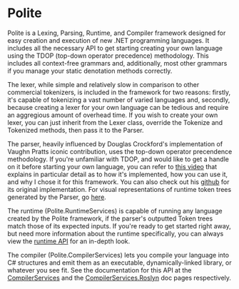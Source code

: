 # Polite
Polite is a Lexing, Parsing, Runtime, and Compiler framework designed for easy creation and execution of new .NET programming languages. It includes all the necessary API to get starting creating your own language using the TDOP (top-down operator precedence) methodology. This includes all context-free grammars and, additionally, most other grammars if you manage your static denotation methods correctly.

The lexer, while simple and relatively slow in comparison to other commercial tokenizers, is included in the framework for two reasons: firstly, it's capable of tokenizing a vast number of varied languages and, secondly, because creating a lexer for your own language can be tedious and require an aggregious amount of overhead time. If you wish to create your own lexer, you can just inherit from the Lexer class, override the Tokenize and Tokenized methods, then pass it to the Parser.

The parser, heavily influenced by Douglas Crockford's implementation of Vaughn Pratts iconic contribution, uses the top-down operator precendence methodology. If you're unfamiliar with TDOP, and would like to get a handle on it before starting your own language, you can refer to [this video](https://youtu.be/Nlqv6NtBXcA) that explains in particular detail as to how it's implemented, how you can use it, and why I chose it for this framework. You can also check out his [github](https://github.com/douglascrockford/TDOP) for its original implementation. For visual representations of runtime token trees generated by the Parser, go [here](https://github.com/TrevorGHSeay/Polite/tree/master/Documentation/Parser%20Structure%20Diagrams).

The runtime (Polite.RuntimeServices) is capable of running any language created by the Polite framework, if the parser's outputted Token trees match those of its expected inputs. If you're ready to get started right away, but need more information about the runtime specifically, you can always view the [runtime API](https://trevorghseay.github.io/Polite/Documentation/site/api/Polite.RuntimeServices.html) for an in-depth look.

The compiler (Polite.CompilerServices) lets you compile your language into C# structures and emit them as an executable, dynamically-linked library, or whatever you see fit. See the documentation for this API at the [CompilerServices](https://trevorghseay.github.io/Polite/Documentation/site/api/Polite.CompilerServices.html) and the [CompilerServices.Roslyn](https://trevorghseay.github.io/Polite/Documentation/site/api/Polite.CompilerServices.Roslyn.html) doc pages respectively.
